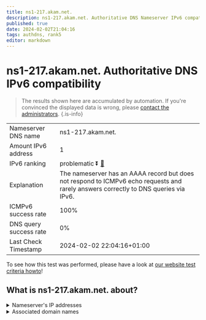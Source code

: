 ```yaml
---
title: ns1-217.akam.net.
description: ns1-217.akam.net. Authoritative DNS Nameserver IPv6 compatibility
published: true
date: 2024-02-02T21:04:16
tags: authdns, rank5
editor: markdown
---
```


# ns1-217.akam.net. Authoritative DNS IPv6 compatibility

> The results shown here are accumulated by automation. If you're convinced the displayed data is wrong, please [contact the administrators](/howto/chat). 
{.is-info}




|   |   |
| - | - |
| Nameserver DNS name | ns1-217.akam.net.
| Amount IPv6 address | 1
| IPv6 ranking | problematic :arrow_double_down: [🔗](/howto/ranking) |
| Explanation | The nameserver has an AAAA record but does not respond to ICMPv6 echo requests and rarely answers correctly to DNS queries via IPv6. |
| ICMPv6 success rate | 100%|
| DNS query success rate | 0% |
| Last Check Timestamp | 2024-02-02 22:04:16+01:00 |

To see how this test was performed, please have a look at [our website test criteria howto](/howto/testcriteria/authdns)!


## What is ns1-217.akam.net. about?




<details>
<summary>Nameserver's IP addresses</summary>

2600:1401:2::d9

</details>



<details>
<summary>Associated domain names</summary>

www.bmo.com

</details>
